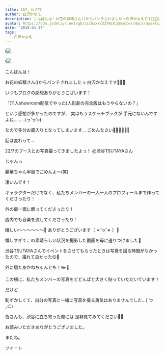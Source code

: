 ```yaml
---
title: 157。わさび
author: 白沢かなえ
description: こんばんは！お花の妖精さん()からパンチされましたっ白沢かなえです🌸🌸🌸いつもブログの感想ありがとうございます！「(11人showroom配信でやった)人形劇の完全版はもう...
avatar: https://cdn.jsdelivr.net/gh/zzzhxxx/227WiKi@master/docs/assets/photo/avatar/kanae.jpg
date: "2018-04-17"
tags:
  - 白沢かなえ
---
```


!![](https://cdn.jsdelivr.net/gh/zzzhxxx/227WiKi-image@master/blog-image/kanae-2018-04-17_1.jpg)

!![](https://cdn.jsdelivr.net/gh/zzzhxxx/227WiKi-image@master/blog-image/kanae-2018-04-17_2.jpg)






こんばんは！

お花の妖精さん()からパンチされましたっ
白沢かなえです🌸🌸🌸









いつもブログの感想ありがとうございます！



「(11人showroom配信でやった)人形劇の完全版はもうやらないの？」

という感想が多かったのですが、
実はもうスケッチブックが
手元にないんですよね………(っ’ヮ’c)

なので多分お蔵入りとなってしまいます…
ごめんなさい🙇🏻‍♀️🙇🏻‍♀️











話は変わって…







22/7のブースとお写真撮ってきましたよっ！
@渋谷TSUTAYAさん




じゃんっ




麗華ちゃん半目でごめんよ〜(笑)







凄いんです！


キャラクターだけでなく、私たちメンバーの一人一人のプロフィールまで作ってくださったり！

外の扉一面に飾ってくださったり！

店内でも音楽を流してくださったり！




嬉しい〜〜〜〜〜〜🧡
ありがとうございます（ ∗   ̑ o   ̑ ∗ ）🌷


嬉しすぎてこの素晴らしい状況を撮影した動画を母に送りつけました🌸









渋谷TSUTAYAさんでイベントをさせてもらったときは写真を撮る時間がなかったので、撮れて良かった😉🌷







外に居たあかねちゃんとも！👓💜



この横に、私たちメンバーの写真をどどんぱと大きく貼っていただいています！


だけど


恥ずかしくて、自分の写真と一緒に写真を撮る勇気はありませんでした…(´つ_⊂)














皆さんも、渋谷に立ち寄った際には
是非見てみてください🌸🌸












お読みいただきありがとうございました。


またね。


ツイート



